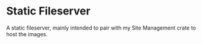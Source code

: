 # Static Fileserver
A static fileserver, mainly intended to pair with my Site Management crate to host the images.
